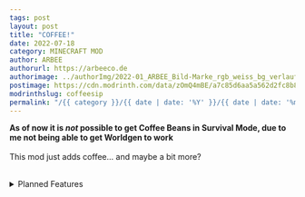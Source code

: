 ```yaml
---
tags: post
layout: post
title: "COFFEE!"
date: 2022-07-18
category: MINECRAFT MOD
author: ARBEE
authorurl: https://arbeeco.de
authorimage: ../authorImg/2022-01_ARBEE_Bild-Marke_rgb_weiss_bg_verlauf_01.png
postimage: https://cdn.modrinth.com/data/zOmQ4mBE/a7c85d6aa5a562d2fc8b8514d9851ecee823eca7.png
modrinthslug: coffeesip
permalink: "/{{ category }}/{{ date | date: '%Y' }}/{{ date | date: '%m' }}/{{ date | date: '%d' }}/{{ title }}"
---
```


__As of now it is *not* possible to get Coffee Beans in Survival Mode, due to me not being able to get Worldgen to work__
<br><br>
This mod just adds coffee... and maybe a bit more?
<br><br>
<details>
<summary>Planned Features</summary>
<ul>
<li>Coffee Machiene (working like Brewing Stand)</li>
<li>Generate Coffeebeans in the World</li>
<li>Add Interop with other mods like <a href="https://modrinth.com/mod/chocolate-bar" target="_blank">Chocolate Bar</a> from woody</li>
</ul>
</details>
